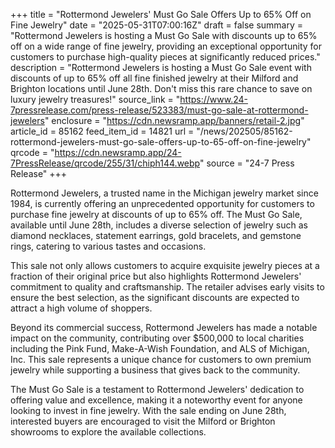 +++
title = "Rottermond Jewelers' Must Go Sale Offers Up to 65% Off on Fine Jewelry"
date = "2025-05-31T07:00:16Z"
draft = false
summary = "Rottermond Jewelers is hosting a Must Go Sale with discounts up to 65% off on a wide range of fine jewelry, providing an exceptional opportunity for customers to purchase high-quality pieces at significantly reduced prices."
description = "Rottermond Jewelers is hosting a Must Go Sale event with discounts of up to 65% off all fine finished jewelry at their Milford and Brighton locations until June 28th. Don't miss this rare chance to save on luxury jewelry treasures!"
source_link = "https://www.24-7pressrelease.com/press-release/523383/must-go-sale-at-rottermond-jewelers"
enclosure = "https://cdn.newsramp.app/banners/retail-2.jpg"
article_id = 85162
feed_item_id = 14821
url = "/news/202505/85162-rottermond-jewelers-must-go-sale-offers-up-to-65-off-on-fine-jewelry"
qrcode = "https://cdn.newsramp.app/24-7PressRelease/qrcode/255/31/chiph144.webp"
source = "24-7 Press Release"
+++

<p>Rottermond Jewelers, a trusted name in the Michigan jewelry market since 1984, is currently offering an unprecedented opportunity for customers to purchase fine jewelry at discounts of up to 65% off. The Must Go Sale, available until June 28th, includes a diverse selection of jewelry such as diamond necklaces, statement earrings, gold bracelets, and gemstone rings, catering to various tastes and occasions.</p><p>This sale not only allows customers to acquire exquisite jewelry pieces at a fraction of their original price but also highlights Rottermond Jewelers' commitment to quality and craftsmanship. The retailer advises early visits to ensure the best selection, as the significant discounts are expected to attract a high volume of shoppers.</p><p>Beyond its commercial success, Rottermond Jewelers has made a notable impact on the community, contributing over $500,000 to local charities including the Pink Fund, Make-A-Wish Foundation, and ALS of Michigan, Inc. This sale represents a unique chance for customers to own premium jewelry while supporting a business that gives back to the community.</p><p>The Must Go Sale is a testament to Rottermond Jewelers' dedication to offering value and excellence, making it a noteworthy event for anyone looking to invest in fine jewelry. With the sale ending on June 28th, interested buyers are encouraged to visit the Milford or Brighton showrooms to explore the available collections.</p>